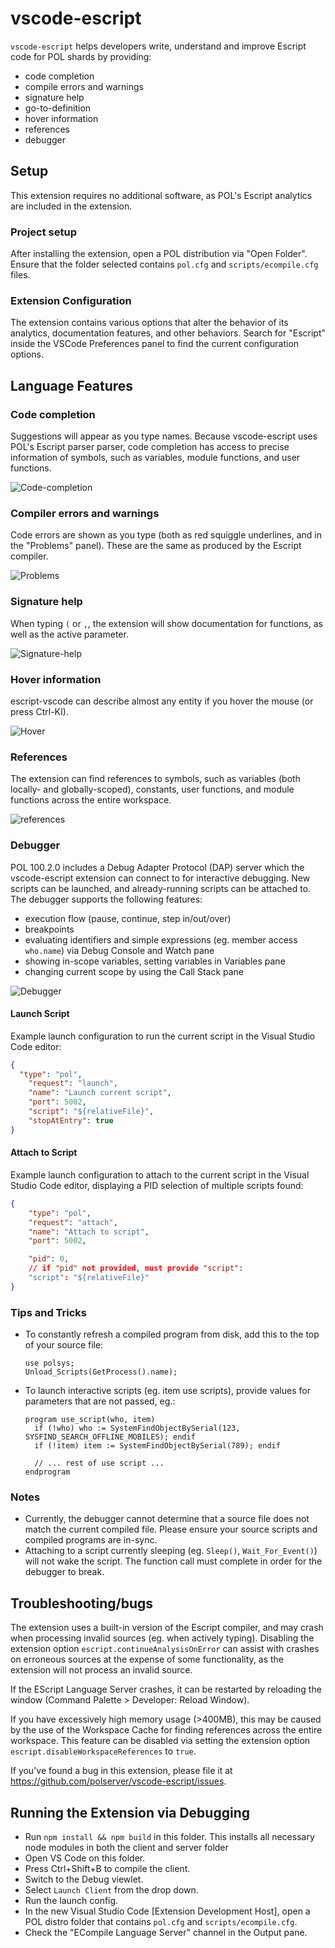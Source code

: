 # vscode-escript

`vscode-escript` helps developers write, understand and improve Escript code for
POL shards by providing:

 - code completion
 - compile errors and warnings
 - signature help
 - go-to-definition
 - hover information
 - references
 - debugger

## Setup

This extension requires no additional software, as POL's Escript analytics are
included in the extension.

### Project setup

After installing the extension, open a POL distribution via "Open Folder".
Ensure that the folder selected contains `pol.cfg` and `scripts/ecompile.cfg`
files.

### Extension Configuration

The extension contains various options that alter the behavior of its analytics,
documentation features, and other behaviors. Search for "Escript" inside the
VSCode Preferences panel to find the current configuration options.

## Language Features

### Code completion

Suggestions will appear as you type names. Because vscode-escript uses POL's
Escript parser parser, code completion has access to precise information of
symbols, such as variables, module functions, and user functions.

![Code-completion](doc-assets/code-completion.png)

### Compiler errors and warnings

Code errors are shown as you type (both as red squiggle underlines, and in the
"Problems" panel). These are the same as produced by the Escript compiler.

![Problems](doc-assets/problems.png)

### Signature help

When typing `(` or `,`, the extension will show documentation for functions, as
well as the active parameter.

![Signature-help](doc-assets/signature-help.gif)

### Hover information

escript-vscode can describe almost any entity if you hover the mouse (or press
Ctrl-KI).

![Hover](doc-assets/hover.png)

### References

The extension can find references to symbols, such as variables (both locally-
and globally-scoped), constants, user functions, and module functions across the
entire workspace.

![references](doc-assets/find-references.gif)

### Debugger

POL 100.2.0 includes a Debug Adapter Protocol (DAP) server which the
vscode-escript extension can connect to for interactive debugging. New scripts
can be launched, and already-running scripts can be attached to. The debugger
supports the following features:

- execution flow (pause, continue, step in/out/over)
- breakpoints
- evaluating identifiers and simple expressions (eg. member access `who.name`)
  via Debug Console and Watch pane
- showing in-scope variables, setting variables in Variables pane
- changing current scope by using the Call Stack pane

![Debugger](doc-assets/debugger.png)

#### Launch Script

Example launch configuration to run the current script in the Visual Studio Code
editor:

```json
{
  "type": "pol",
    "request": "launch",
    "name": "Launch current script",
    "port": 5002,
    "script": "${relativeFile}",
    "stopAtEntry": true
}
```

#### Attach to Script

Example launch configuration to attach to the current script in the Visual Studio Code
editor, displaying a PID selection of multiple scripts found:

```json
{
    "type": "pol",
    "request": "attach",
    "name": "Attach to script",
    "port": 5002,

    "pid": 0,
    // if "pid" not provided, must provide "script":
    "script": "${relativeFile}"
}
```

### Tips and Tricks

- To constantly refresh a compiled program from disk, add this to the top of
  your source file:

  ```
  use polsys;
  Unload_Scripts(GetProcess().name);
  ```

- To launch interactive scripts (eg. item use scripts), provide values for
  parameters that are not passed, eg.:

  ```
  program use_script(who, item)
    if (!who) who := SystemFindObjectBySerial(123, SYSFIND_SEARCH_OFFLINE_MOBILES); endif
    if (!item) item := SystemFindObjectBySerial(789); endif

    // ... rest of use script ...
  endprogram
  ```

### Notes

- Currently, the debugger cannot determine that a source file does not match the
  current compiled file. Please ensure your source scripts and compiled programs
  are in-sync.
- Attaching to a script currently sleeping (eg. `Sleep()`, `Wait_For_Event()`)
  will not wake the script. The function call must complete in order for the
  debugger to break.

## Troubleshooting/bugs

The extension uses a built-in version of the Escript compiler, and may crash
when processing invalid sources (eg. when actively typing). Disabling the
extension option `escript.continueAnalysisOnError` can assist with crashes on
erroneous sources at the expense of some functionality, as the extension will
not process an invalid source.

If the EScript Language Server crashes, it can be restarted by reloading the
window (Command Palette > Developer: Reload Window).

If you have excessively high memory usage (>400MB), this may be caused by the
use of the Workspace Cache for finding references across the entire workspace.
This feature can be disabled via setting the extension option
`escript.disableWorkspaceReferences` to `true`.

If you've found a bug in this extension, please file it at
https://github.com/polserver/vscode-escript/issues.

## Running the Extension via Debugging

- Run `npm install && npm build` in this folder. This installs all necessary
  node modules in both the client and server folder
- Open VS Code on this folder.
- Press Ctrl+Shift+B to compile the client.
- Switch to the Debug viewlet.
- Select `Launch Client` from the drop down.
- Run the launch config.
- In the new Visual Studio Code [Extension Development Host], open a POL distro
  folder that contains `pol.cfg` and `scripts/ecompile.cfg`.
- Check the "ECompile Language Server" channel in the Output pane.
